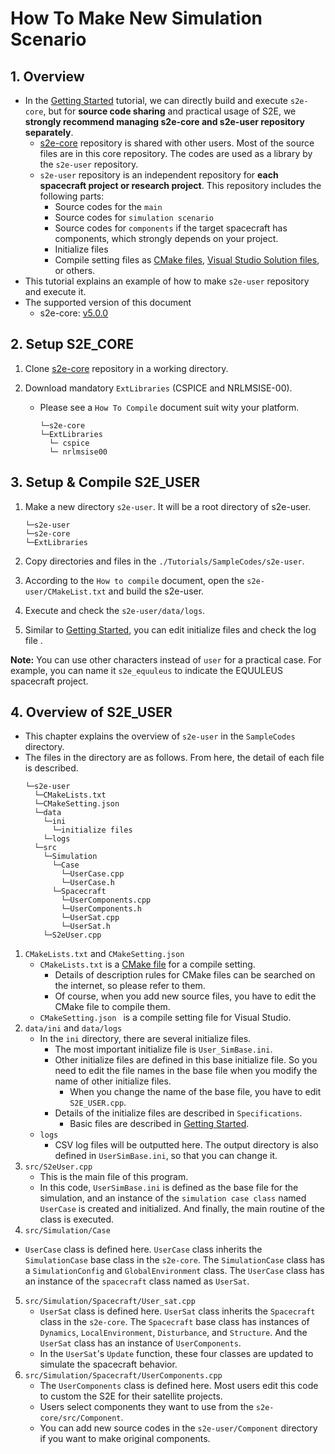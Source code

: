 # How To Make New Simulation Scenario

## 1.  Overview

- In the [Getting Started](./GettingStarted.md) tutorial, we can directly build and execute `s2e-core`, but for **source code sharing** and practical usage of S2E, we **strongly recommend managing s2e-core and s2e-user repository separately**.
  - [s2e-core](https://github.com/ut-issl/s2e-core) repository is shared with other users. Most of the source files are in this core repository. The codes are used as a library by the `s2e-user` repository.
  - `s2e-user` repository is an independent repository  for **each spacecraft project or research project**. This repository includes the following parts:
    - Source codes for the `main`
    - Source codes for `simulation scenario`
    - Source codes for `components` if the target spacecraft has components, which strongly depends on your project.
    - Initialize files
    - Compile setting files as [CMake files](https://cmake.org/), [Visual Studio Solution files](https://visualstudio.microsoft.com/downloads/), or others. 
- This tutorial explains an example of how to make `s2e-user` repository and execute it.   
- The supported version of this document
  - s2e-core: [v5.0.0](https://github.com/ut-issl/s2e-core/releases/tag/v5.0.0)


## 2. Setup S2E_CORE

1. Clone [s2e-core](https://github.com/ut-issl/s2e-core) repository in a working directory.

2. Download mandatory `ExtLibraries` (CSPICE and NRLMSISE-00).
   - Please see a `How To Compile` document suit wity your platform.
     ```
     └─s2e-core  
     └─ExtLibraries  
       └─ cspice 
       └─ nrlmsise00
     ```


## 3. Setup & Compile S2E_USER

1. Make a new directory `s2e-user`. It will be a root directory of s2e-user.
   ```
   └─s2e-user  
   └─s2e-core  
   └─ExtLibraries  
   ```

2. Copy directories and files in the `./Tutorials/SampleCodes/s2e-user`.

3. According to the `How to compile` document, open the `s2e-user/CMakeList.txt` and build the s2e-user.

4. Execute and check the `s2e-user/data/logs`.

5. Similar to [Getting Started](./GettingStarted.md), you can edit initialize files and check the log file .

**Note:** You can use other characters instead of `user` for a practical case.  For example, you can name it `s2e_equuleus` to indicate the EQUULEUS spacecraft project. 


## 4.  Overview of S2E_USER

- This chapter explains the overview of `s2e-user` in the `SampleCodes` directory.
- The files in the directory are as follows. From here, the detail of each file is described.
  ```
  └─s2e-user 
    └─CMakeLists.txt  
    └─CMakeSetting.json  
    └─data  
      └─ini  
        └─initialize files
      └─logs
    └─src  
      └─Simulation
        └─Case
          └─UserCase.cpp
          └─UserCase.h
        └─Spacecraft
          └─UserComponents.cpp  
          └─UserComponents.h  
          └─UserSat.cpp  
          └─UserSat.h  
      └─S2eUser.cpp  
  ```
1. `CMakeLists.txt` and `CMakeSetting.json`
   - `CMakeLists.txt` is a [CMake file](https://cmake.org/) for a compile setting.
     - Details of description rules for CMake files can be searched on the internet, so please refer to them.
     - Of course, when you add new source files, you have to edit the CMake file to compile them.
   - `CMakeSetting.json ` is a compile setting file for Visual Studio.
2. `data/ini` and `data/logs`
   - In the `ini` directory, there are several initialize files.
     - The most important initialize file is `User_SimBase.ini`.
     - Other initialize files are defined in this base initialize file. So you need to edit the file names in the base file when you modify the name of other initialize files.
       - When you change the name of the base file, you have to edit `S2E_USER.cpp`.
     - Details of the initialize files are described in `Specifications`.
       - Basic files are described in [Getting Started](./GettingStarted.md).
   - `logs`
     - CSV log files will be outputted here. The output directory is also defined in `UserSimBase.ini`, so that you can change it.
3. `src/S2eUser.cpp`
   - This is the main file of this program.
   - In this code, `UserSimBase.ini` is defined as the base file for the simulation, and an instance of the `simulation case class` named `UserCase` is created and initialized. And finally, the main routine of the class is executed.
4.  `src/Simulation/Case`
   - `UserCase` class is defined here. `UserCase` class inherits the `SimulationCase` base class in the `s2e-core`. The `SimulationCase` class has a `SimulationConfig` and `GlobalEnvironment` class. The `UserCase` class has an instance of the `spacecraft` class named as `UserSat`.
5. `src/Simulation/Spacecraft/User_sat.cpp `
   - `UserSat` class is defined here. `UserSat` class inherits the `Spacecraft` class in the `s2e-core`. The `Spacecraft` base class has instances of `Dynamics`, `LocalEnvironment`, `Disturbance`, and `Structure`. And the `UserSat` class has an instance of `UserComponents`.
   - In the `UserSat`'s `Update` function, these four classes are updated to simulate the spacecraft behavior.
6. `src/Simulation/Spacecraft/UserComponents.cpp`
   - The `UserComponents` class is defined here. Most users edit this code to custom the S2E for their satellite projects.
   - Users select components they want to use from the `s2e-core/src/Component`.
   - You can add new source codes in the `s2e-user/Component` directory if you want to make original components.

